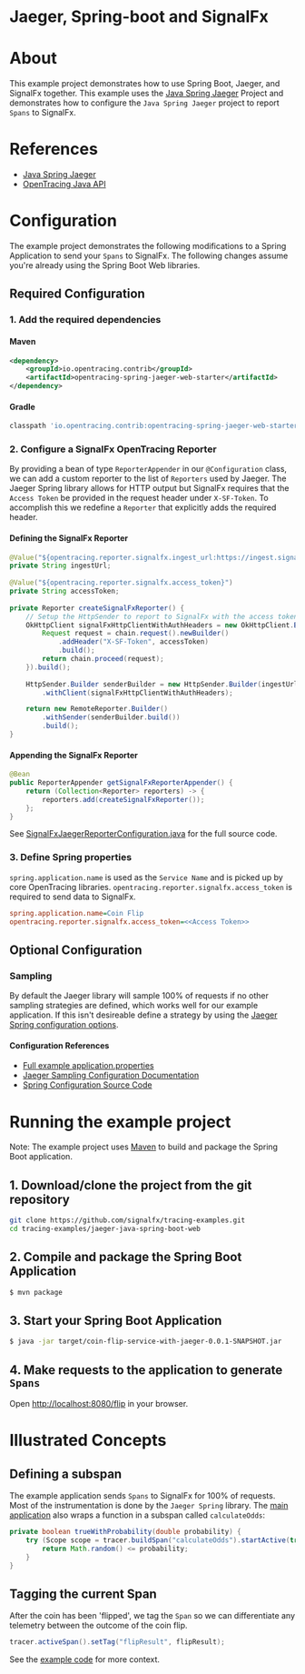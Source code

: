 # Jaeger, Spring-boot and SignalFx

# About

This example project demonstrates how to use Spring Boot, Jaeger, and SignalFx 
together. This example uses the [Java Spring Jaeger](https://github.com/opentracing-contrib/java-spring-jaeger)
Project and demonstrates how to configure the `Java Spring Jaeger` project to 
report `Spans` to SignalFx.

# References

- [Java Spring Jaeger](https://github.com/opentracing-contrib/java-spring-jaeger)
- [OpenTracing Java API](https://github.com/opentracing/opentracing-java)

# Configuration

The example project demonstrates the following modifications to a Spring 
Application to send your `Spans` to SignalFx. The following changes assume 
you're already using the Spring Boot Web libraries.

## Required Configuration

### 1. Add the required dependencies

#### Maven

```xml
<dependency>
    <groupId>io.opentracing.contrib</groupId>
    <artifactId>opentracing-spring-jaeger-web-starter</artifactId>
</dependency>
```

#### Gradle

```gradle
classpath 'io.opentracing.contrib:opentracing-spring-jaeger-web-starter'
```

### 2. Configure a SignalFx OpenTracing Reporter

By providing a bean of type `ReporterAppender` in our `@Configuration` class, we 
can  add a custom reporter to the list of `Reporters` used by Jaeger. The Jaeger 
Spring library allows for HTTP output but SignalFx requires that the 
`Access Token` be provided in the request header under `X-SF-Token`.  To 
accomplish this we redefine a `Reporter` that explicitly adds the required 
header.  

#### Defining the SignalFx Reporter

```java    
@Value("${opentracing.reporter.signalfx.ingest_url:https://ingest.signalfx.com/v1/trace}")
private String ingestUrl;
    
@Value("${opentracing.reporter.signalfx.access_token}")
private String accessToken;
    
private Reporter createSignalFxReporter() {
    // Setup the HttpSender to report to SignalFx with the access token
    OkHttpClient signalFxHttpClientWithAuthHeaders = new OkHttpClient.Builder().addInterceptor(chain -> {
        Request request = chain.request().newBuilder()
            .addHeader("X-SF-Token", accessToken)
            .build();
        return chain.proceed(request);
    }).build();
        
    HttpSender.Builder senderBuilder = new HttpSender.Builder(ingestUrl)
        .withClient(signalFxHttpClientWithAuthHeaders);

    return new RemoteReporter.Builder()
        .withSender(senderBuilder.build())
        .build();
}
```

#### Appending the SignalFx Reporter

```java
@Bean 
public ReporterAppender getSignalFxReporterAppender() {
    return (Collection<Reporter> reporters) -> {
        reporters.add(createSignalFxReporter());
    };
}
```
See [SignalFxJaegerReporterConfiguration.java](https://github.com/signalfx/tracing-examples/tree/spring-boot-examples/jaeger-java-spring-boot-web/src/main/java/com/signalfx/tracing/examples/SignalFxJaegerReporterConfiguration.java) for the full source code.

### 3. Define Spring properties

`spring.application.name` is used as the `Service Name` and is picked up by core 
OpenTracing libraries. `opentracing.reporter.signalfx.access_token` is required 
to send data to SignalFx.
```ini
spring.application.name=Coin Flip
opentracing.reporter.signalfx.access_token=<<Access Token>>
```

## Optional Configuration

### Sampling 

By default the Jaeger library will sample 100% of requests if no other sampling 
strategies are defined, which works well for our example application. If this 
isn't desireable define a strategy by using the [Jaeger Spring configuration options](https://github.com/opentracing-contrib/java-spring-jaeger/blob/master/README.md#configuration-options).
#### Configuration References

- [Full example application.properties](https://github.com/signalfx/tracing-examples/tree/spring-boot-examples/jaeger-java-spring-boot-web/src/main/resources/application.properties)
- [Jaeger Sampling Configuration Documentation](https://www.jaegertracing.io/docs/sampling/#client-sampling-configuration)
- [Spring Configuration Source Code](https://github.com/opentracing-contrib/java-spring-jaeger/blob/master/opentracing-spring-jaeger-starter/src/main/java/io/opentracing/contrib/java/spring/jaeger/starter/JaegerConfigurationProperties.java)

# Running the example project

Note: The example project uses [Maven](https://maven.apache.org) to build and 
package the Spring Boot application. 

## 1. Download/clone the project from the git repository

```bash
git clone https://github.com/signalfx/tracing-examples.git
cd tracing-examples/jaeger-java-spring-boot-web
```

## 2. Compile and package the Spring Boot Application

```bash
$ mvn package
```

## 3. Start your Spring Boot Application

```bash
$ java -jar target/coin-flip-service-with-jaeger-0.0.1-SNAPSHOT.jar
```

## 4. Make requests to the application to generate `Spans` 

Open <http://localhost:8080/flip> in your browser. 

# Illustrated Concepts

## Defining a subspan

The example application sends `Spans` to SignalFx for 100% of requests. Most of 
the instrumentation is done by the `Jaeger Spring` library.  The [main application](https://github.com/signalfx/tracing-examples/tree/spring-boot-examples/jaeger-java-spring-boot-web/src/main/java/com/signalfx/tracing/examples/Application.java#L39) 
also wraps a function in a subspan called `calculateOdds`:  
```java
private boolean trueWithProbability(double probability) {
    try (Scope scope = tracer.buildSpan("calculateOdds").startActive(true)) {
        return Math.random() <= probability;
    }
}
```

## Tagging the current Span

After the coin has been 'flipped', we tag the `Span` so we can differentiate 
any telemetry between the outcome of the coin flip.  
```java
tracer.activeSpan().setTag("flipResult", flipResult);
```
See the [example code](https://github.com/signalfx/tracing-examples/tree/spring-boot-examples/jaeger-java-spring-boot-web/src/main/java/com/signalfx/tracing/examples/Application.java#L29) 
for more context.
